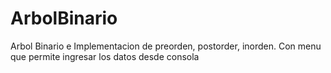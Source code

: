 # ArbolBinario
Arbol Binario e Implementacion de preorden, postorder, inorden. Con menu que permite ingresar los datos desde consola
